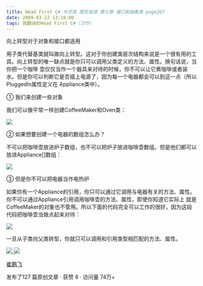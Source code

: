 ```yaml
---
title: Head First C# 中文版 图文皆译 第七章 接口和抽象类 page267
date: 2009-03-22 13:18:00
tags: 我翻译的Head First C#（习作）
---
```

向上转型对于对象和接口都适用

  

用子类代替基类就叫做向上转型。这对于你创建类层次结构来说是一个很有用的工具。向上转型的唯一缺点就是你只可以调用父类定义的方法、属性。换句话说，当你把一个咖啡
壶仅仅当作一个器具来对待的时候，你不可以让它煮咖啡或者装水。但是你可以判断它是否插上电源了，因为每一个电器都会可以到这一点（所以PluggedIn属性定义在
Appliance类中）。

  

①  我们来创建一些对象

  

我们可以像平常一样创建CoffeeMaker和Oven类：

  

![](https://p-blog.csdn.net/images/p_blog_csdn_net/cuipengfei1/EntryImages/20090322/2009-03-22_12-57-28.jpg)

②  如果想要创建一个电器的数组怎么办？

  

不可以把咖啡壶放进炉子数组，也不可以把炉子放进咖啡壶数组。但是他们都可以放进Appliance[]数组：

  

![](https://p-blog.csdn.net/images/p_blog_csdn_net/cuipengfei1/EntryImages/20090322/2009-03-22_13-02-02.jpg)

③  但是你不可以把电器当作电热炉

  

如果你有一个Appliance的引用，你只可以通过它调用与电器有关的方法、属性。你不可以通过Appliance引用调用咖啡壶的方法、属性，即使你知道它实际上
就是CoffeeMaker的对象也不管用。所以下面的代码完全可以工作的很好，因为这段代码把咖啡壶当做点起来对待：

  

![](https://p-blog.csdn.net/images/p_blog_csdn_net/cuipengfei1/EntryImages/20090322/2009-03-22_13-10-40.jpg)

一旦从子类向父类转型，你就只可以调用和引用类型相匹配的方法、属性。



[ ![](https://profile.csdnimg.cn/5/2/5/3_cuipengfei1)
![](https://g.csdnimg.cn/static/user-reg-year/1x/11.png)
](https://blog.csdn.net/cuipengfei1)

[ 崔鹏飞 ](https://blog.csdn.net/cuipengfei1)

发布了127 篇原创文章  ·  获赞 8  ·  访问量 74万+

